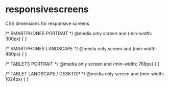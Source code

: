# responsivescreens
CSS dimensions for responsive screens

<p>
  
/* SMARTPHONES PORTRAIT */
@media only screen and (min-width: 300px) {
}

/* SMARTPHONES LANDSCAPE */
@media only screen and (min-width: 480px) {
}

/* TABLETS PORTRAIT */
@media only screen and (min-width: 768px) {
}

/* TABLET LANDSCAPE / DESKTOP */
@media only screen and (min-width: 1024px) {
}

</p>
